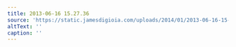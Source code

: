 ```yaml
---
title: 2013-06-16 15.27.36
source: 'https://static.jamesdigioia.com/uploads/2014/01/2013-06-16-15-27-36-scaled.jpg'
altText: ''
caption: ''
---
```



